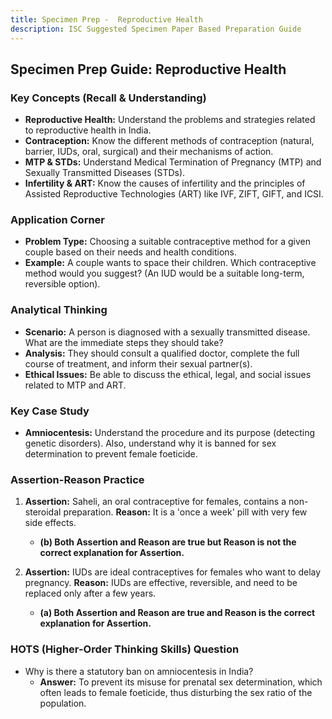 ```yaml
---
title: Specimen Prep -  Reproductive Health
description: ISC Suggested Specimen Paper Based Preparation Guide
---
```



## Specimen Prep Guide: Reproductive Health

### Key Concepts (Recall & Understanding)

*   **Reproductive Health:** Understand the problems and strategies related to reproductive health in India.
*   **Contraception:** Know the different methods of contraception (natural, barrier, IUDs, oral, surgical) and their mechanisms of action.
*   **MTP & STDs:** Understand Medical Termination of Pregnancy (MTP) and Sexually Transmitted Diseases (STDs).
*   **Infertility & ART:** Know the causes of infertility and the principles of Assisted Reproductive Technologies (ART) like IVF, ZIFT, GIFT, and ICSI.

### Application Corner

*   **Problem Type:** Choosing a suitable contraceptive method for a given couple based on their needs and health conditions.
*   **Example:** A couple wants to space their children. Which contraceptive method would you suggest? (An IUD would be a suitable long-term, reversible option).

### Analytical Thinking

*   **Scenario:** A person is diagnosed with a sexually transmitted disease. What are the immediate steps they should take?
*   **Analysis:** They should consult a qualified doctor, complete the full course of treatment, and inform their sexual partner(s).
*   **Ethical Issues:** Be able to discuss the ethical, legal, and social issues related to MTP and ART.

### Key Case Study

*   **Amniocentesis:** Understand the procedure and its purpose (detecting genetic disorders). Also, understand why it is banned for sex determination to prevent female foeticide.

### Assertion-Reason Practice

1.  **Assertion:** Saheli, an oral contraceptive for females, contains a non-steroidal preparation.
    **Reason:** It is a 'once a week' pill with very few side effects.
    *   **(b) Both Assertion and Reason are true but Reason is not the correct explanation for Assertion.**

2.  **Assertion:** IUDs are ideal contraceptives for females who want to delay pregnancy.
    **Reason:** IUDs are effective, reversible, and need to be replaced only after a few years.
    *   **(a) Both Assertion and Reason are true and Reason is the correct explanation for Assertion.**

### HOTS (Higher-Order Thinking Skills) Question

*   Why is there a statutory ban on amniocentesis in India?
    *   **Answer:** To prevent its misuse for prenatal sex determination, which often leads to female foeticide, thus disturbing the sex ratio of the population.
